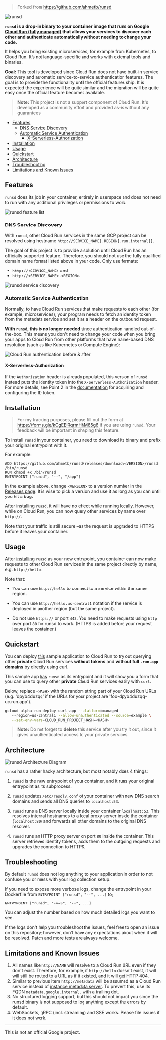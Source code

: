 > Forked from https://github.com/ahmetb/runsd

![runsd](assets/img/logo.png)

**`runsd` is a drop-in binary to your container image that runs on Google [Cloud
Run (fully managed)](https://cloud.run) that allows your services to discover
each other and authenticate automatically without needing to change your code.**

It helps you bring existing microservices, for example from Kubernetes, to Cloud
Run. It’s not language-specific and works with external tools and binaries.

**Goal:** This tool is developed since Cloud Run does not have built-in service
discovery and automatic service-to-service authentication features. The goal is
to provide the functionality until the official features ship. It is expected
the experience will be quite similar and the migration will be quite easy once
the official feature becomes available.

> **Note:** This project is not a support component of Cloud Run. It's developed
> as a community effort and provided as-is without any guarantees.

<!--
  ⚠️ DO NOT UPDATE THE TABLE OF CONTENTS MANUALLY ️️⚠️
  run `npx markdown-toc -i README.md`.

  Please stick to 80-character line wraps as much as you can.
-->

<!-- toc -->

- [Features](#features)
  - [DNS Service Discovery](#dns-service-discovery)
  - [Automatic Service Authentication](#automatic-service-authentication)
    - [X-Serverless-Authorization](#x-serverless-authorization)
- [Installation](#installation)
- [Usage](#usage)
- [Quickstart](#quickstart)
- [Architecture](#architecture)
- [Troubleshooting](#troubleshooting)
- [Limitations and Known Issues](#limitations-and-known-issues)

<!-- tocstop -->

## Features

`runsd` does its job in your container, entirely in userspace and does not need
to run with any additional privileges or permissions to work.

![runsd feature list](assets/img/features.png)

### DNS Service Discovery

With `runsd`, other Cloud Run services in the same GCP project can be
resolved using hostname `http://SERVICE_NAME[.REGION[.run.internal]]`.

The goal of this project is to provide a solution until Cloud Run has an
officially supported feature. Therefore, you should not use the fully qualified
domain name format listed above in your code. Only use formats:

- `http://<SERVICE_NAME>` and
- `http://<SERVICE_NAME>.<REGION>`.

![runsd service discovery](assets/img/sd.png)

### Automatic Service Authentication

Normally, to have Cloud Run services that make requests to each other (for
example, microservices), your program needs to fetch an identity token from the
metadata service and set it as a header on the outbound request.

**With `runsd`, this is no longer needed** since authentication handled
out-of-the-box. This means you don't need to change your code when you bring
your apps to Cloud Run from other platforms that have name-based DNS resolution
(such as like Kubernetes or Compute Engine):

![Cloud Run authentication before & after](assets/img/auth_code.png)

#### X-Serverless-Authorization

If the `Authorization` header is already populated, this version of `runsd` instead puts the identity token into the `X-Serverless-Authorization` header. For more details, see Point 2 in the [documentation](https://cloud.google.com/run/docs/authenticating/service-to-service#acquire-token) for acquiring and configuring the ID token.

## Installation

> For my tracking purposes, please fill out the form at
> https://forms.gle/kCgEEiRqrmHhM65g6 if you are using `runsd`.
> Your feedback will be important in shaping this feature.

To install `runsd` in your container, you need to download its binary and prefix
your original entrypoint with it.

For example:

```text
ADD https://github.com/ahmetb/runsd/releases/download/<VERSION>/runsd /bin/runsd
RUN chmod +x /bin/runsd
ENTRYPOINT ["runsd", "--", "/app"]
```

In the example above, change `<VERSION>` to a version number in the [Releases
page](https://github.com/ahmetb/runsd). It is wise to pick a version and use it
as long as you can until you hit a bug.

After installing `runsd`, it will have no effect while running locally. However,
while on Cloud Run, you can now query other services by name over `http://`.

Note that your traffic is still secure –as the request is upgraded to HTTPS
before it leaves your container.

## Usage

After [installing](#Installation) `runsd` as your new entrypoint, you container
can now make requests to other Cloud Run services in the same project directly
by name, e.g. `http://hello`.

Note that:

- You can use `http://hello` to connect to a service within the same region.

- You can use `http://hello.us-central1` notation if the service is deployed
  in another region (but the same project).

- Do not use `https://` or port `443`. You need to make requests using `http`
  over port `80` for runsd to work. (HTTPS is added before your request leaves
  the container.)

## Quickstart

You can deploy [this](./example) sample application to Cloud Run to try out
querying other **private** Cloud Run services **without tokens** and **without
full `.run.app` domains** by directly using curl.

This sample app [has](./example/Dockerfile) `runsd` as its entrypoint and it
will show you a form that you can use to query other **private** Cloud Run
services easily with `curl`.

Below, replace `<HASH>` with the random string part of your Cloud Run URLs (e.g.
'dpyb4duzqq' if the URLs for your project are 'foo-dpyb4duzqq-uc.run.app').

```sh
gcloud alpha run deploy curl-app --platform=managed
   --region=us-central1 --allow-unauthenticated --source=example \
   --set-env-vars=CLOUD_RUN_PROJECT_HASH=<HASH>
```

> **Note:** Do not forget to **delete** this service after you try it out, since
> it gives unauthenticated access to your private services.

## Architecture

![runsd Architecture Diagram](assets/img/architecture.svg)

`runsd` has a rather hacky architecture, but most notably does 4 things:

1. `runsd` is the new entrypoint of your container, and it runs your original
   entrypoint as its subprocess.

1. `runsd` updates `/etc/resolv.conf` of your container with new DNS search
   domains and sends all DNS queries to `localhost:53`.

1. `runsd` runs a DNS server locally inside your container `localhost:53`. This
   resolves internal hostnames to a local proxy server inside the container
   (`localhost:80`) and forwards all other domains to the original DNS resolver.

1. `runsd` runs an HTTP proxy server on port `80` inside the container. This
   server retrieves identity tokens, adds them to the outgoing requests and
   upgrades the connection to HTTPS.

## Troubleshooting

By default `runsd` does not log anything to your application in order to not
confuse you or mess with your log collection setup.

If you need to expose more verbose logs, change the entrypoint in your
Dockerfile from `ENTRYPOINT ["runsd", "--", ...]` to;

    ENTRYPOINT ["runsd", "-v=5", "--", ...]

You can adjust the number based on how much detailed logs you want to see.

If the logs don't help you troubleshoot the issues, feel free to open an issue
on this repository; however, don’t have any expectations about when it will be
resolved. Patch and more tests are always welcome.

## Limitations and Known Issues

1. All names like `http://NAME` will resolve to a Cloud Run URL even if they
   don't exist. Therefore, for example, if `http://hello` doesn't exist, it will
   will still be routed to a URL as if it existed, and it will get HTTP 404.
1. Similar to previous item `http://metadata` will be assumed as a Cloud Run
   service instead of [instance metadata
   server](https://cloud.google.com/compute/docs/storing-retrieving-metadata).
   To prevent this, use its FQDN `metadata.google.internal.` with a trailing
   dot.
1. No structured logging support, but this should not impact you since the
   runsd binary is not supposed to log anything except the errors by default.
1. WebSockets, gRPC (incl. streaming) and SSE works. Please file issues if it
   does not work.

---

This is not an official Google project.

